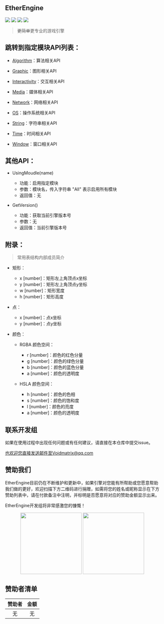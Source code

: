 ## EtherEngine
[![](https://img.shields.io/github/stars/VoidmatrixHeathcliff/EtherEngine.svg?style=flat&labelColor=3f48cc)](https://github.com/VoidmatrixHeathcliff/EtherEngine/stargazers)  [![](https://img.shields.io/github/forks/VoidmatrixHeathcliff/EtherEngine.svg?style=flat&labelColor=3f48cc)](https://github.com/VoidmatrixHeathcliff/EtherEngine/network/members)  [![](https://img.shields.io/github/issues/VoidmatrixHeathcliff/EtherEngine.svg?style=flat&labelColor=3f48cc)](https://github.com/VoidmatrixHeathcliff/EtherEngine/issues)  ![](https://img.shields.io/github/license/VoidmatrixHeathcliff/EtherEngine.svg?style=flat&label=license&message=notspecified&labelColor=3f48cc)
> ~~更简单~~更专业的游戏引擎

## 跳转到指定模块API列表：

+ [Algorithm](.docs/Algorithm/index.md)：算法相关API

+ [Graphic](.docs/Graphic/index.md)：图形相关API

+ [Interactivity](.docs/Interactivity/index.md)：交互相关API

+ [Media](.docs/Media/index.md)：媒体相关API

+ [Network](.docs/Network/index.md)：网络相关API

+ [OS](.docs/OS/index.md)：操作系统相关API

+ [String](.docs/String/index.md)：字符串相关API

+ [Time](.docs/Time/index.md)：时间相关API

+ [Window](.docs/Window/index.md)：窗口相关API

## 其他API：

+ UsingMoudle(name)

    + 功能：启用指定模块
    + 参数：模块名，传入字符串 "All" 表示启用所有模块
    + 返回值：无

+ GetVersion()

    + 功能：获取当前引擎版本号
    + 参数：无
    + 返回值：当前引擎版本号

## 附录：

> 常用表结构内部成员简介

+ 矩形：

    + x [number]：矩形左上角顶点x坐标
    + y [number]：矩形左上角顶点y坐标
    + w [number]：矩形宽度
    + h [number]：矩形高度

+ 点：

    + x [number]：点x坐标
    + y [number]：点y坐标

+ 颜色：

    + RGBA 颜色空间：

        + r [number]：颜色的红色分量
        + g [number]：颜色的绿色分量
        + b [number]：颜色的蓝色分量
        + a [number]：颜色的透明度

    + HSLA 颜色空间：
        
        + h [number]：颜色的色相
        + s [number]：颜色的饱和度
        + l [number]：颜色的亮度
        + a [number]：颜色的透明度

## 联系开发组

如果在使用过程中出现任何问题或有任何建议，请直接在本仓库中提交issue。

也欢迎您直接发送邮件至Voidmatrix@qq.com

## 赞助我们

EtherEngine目前仍在不断维护和更新中，如果引擎对您能有所帮助或您愿意帮助我们做的更好，欢迎扫描下方二维码进行捐赠，如需将您的姓名或昵称显示在下方赞助列表中，请在付款备注中注明，并标明是否愿意将对应的赞助金额显示出来。

EtherEngine开发组将非常感激您的慷慨！

<center>
    <img src="https://s3.ax1x.com/2021/02/01/yZjzIs.jpg" width="200"/> <img src="https://s3.ax1x.com/2021/02/01/yZvCR0.png" width="200"/>
</center>

## 赞助者清单

<center>

| 赞助者 | 金额 |
| :--: | :--: |
| 无 | 无 |

</center>